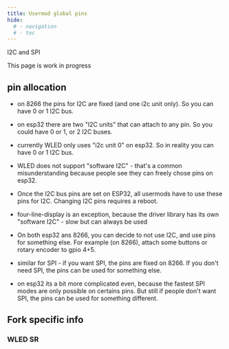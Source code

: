 ```yaml
---
title: Usermod global pins
hide:
  # - navigation
  # - toc
---
```


I2C and SPI

This page is work in progress

## pin allocation
* on 8266 the pins for I2C are fixed (and one i2c unit only). So you can have 0 or 1 I2C bus.
* on esp32 there are two "I2C units" that can attach to any pin.  So you could have 0 or 1, or 2 I2C buses.
* currently WLED only uses "i2c unit 0" on esp32. So in reality you can have 0 or 1 I2C bus.
* WLED does not support "software I2C" - that's a common misunderstanding because people see they can freely chose pins on esp32.
* Once the I2C bus pins are set on ESP32, all usermods have to use these pins for I2C. Changing I2C pins requires a reboot.
* four-line-display is an exception, because the driver library has its own "software I2C" - slow but can always be used

* On both esp32 ans 8266, you can decide to not use I2C, and use pins for something else. For example (on 8266), attach some buttons or rotary encoder to gpio 4+5. 
* similar for SPI - if you want SPI, the pins are fixed on 8266. If you don't need SPI, the pins can be used for something else.
* on esp32 its a bit more complicated even, because the fastest SPI modes are only possible on certains pins. But still if people don't want SPI, the pins can be used for something different.

## Fork specific info

### WLED SR

